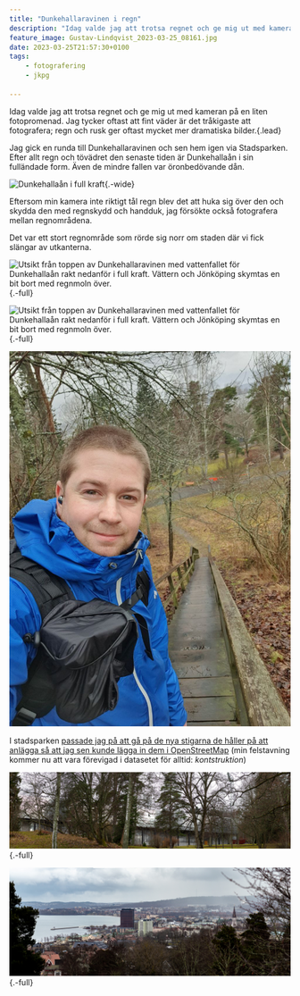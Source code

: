 ```yaml
---
title: "Dunkehallaravinen i regn"
description: "Idag valde jag att trotsa regnet och ge mig ut med kameran på en liten fotopromenad. Jag tycker oftast att fint väder är det tråkigaste att fotografera; regn och rusk ger oftast mycket mer dramatiska bilder"
feature_image: Gustav-Lindqvist_2023-03-25_08161.jpg
date: 2023-03-25T21:57:30+0100
tags:
    - fotografering
    - jkpg

---
```


Idag valde jag att trotsa regnet och ge mig ut med kameran på en liten fotopromenad. Jag tycker oftast att fint väder är det tråkigaste att fotografera; regn och rusk ger oftast mycket mer dramatiska bilder.{.lead}

Jag gick en runda till Dunkehallaravinen och sen hem igen via Stadsparken. Efter allt regn och tövädret den senaste tiden är Dunkehallaån i sin fulländade form. Även de mindre fallen var öronbedövande dån.

![Dunkehallaån i full kraft](Gustav-Lindqvist_2023-03-25_08155.jpg){.-wide}

Eftersom min kamera inte riktigt tål regn blev det att huka sig över den och skydda den med regnskydd och handduk, jag försökte också fotografera mellan regnområdena.

Det var ett stort regnområde som rörde sig norr om staden där vi fick slängar av utkanterna.

![Utsikt från toppen av Dunkehallaravinen med vattenfallet för Dunkehallaån rakt nedanför i full kraft. Vättern och Jönköping skymtas en bit bort med regnmoln över.](Gustav-Lindqvist_2023-03-25_08167.jpg "Dunkehallaravinen"){.-full}

![Utsikt från toppen av Dunkehallaravinen med vattenfallet för Dunkehallaån rakt nedanför i full kraft. Vättern och Jönköping skymtas en bit bort med regnmoln över.](Gustav-Lindqvist_2023-03-25_08167.jpg "Dunkehallaravinen"){.-full}

![Selfie på Gustav i Stadsparken](photo_2023-03-25_21-49-53.jpg)

I stadsparken [passade jag på att gå på de nya stigarna de håller på att anlägga så att jag sen kunde lägga in dem i OpenStreetMap](https://www.openstreetmap.org/changeset/134107263#map=18/57.78495/14.14255) (min felstavning kommer nu att vara förevigad i datasetet för alltid: *kontstruktion*)

![Stadsparksvallen som skymtas bortom en massa träd i Stadsparken i Jönköping](Gustav-Lindqvist_2023-03-25_08173-Pano.jpg "Stadsparksvallen"){.-full}

![Utsikt över Jönköping](Gustav-Lindqvist_2023-03-25_08169-Pano.jpg){.-full}